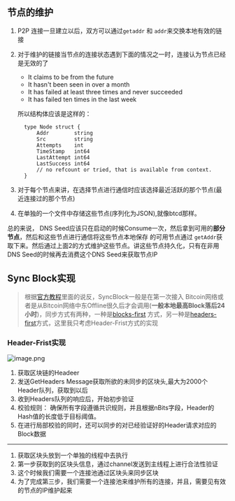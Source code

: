 
## 节点的维护
1. P2P 连接一旦建立以后，双方可以通过`getaddr` 和 `addr`来交换本地有效的链接
2. 对于维护的链接当节点的连接状态遇到下面的情况之一时，连接认为节点已经是无效的了
    + It claims to be from the future
    + It hasn't been seen in over a month
    + It has failed at least three times and never succeeded
    + It has failed ten times in the last week

     所以结构体应该是这样的：
      ```
        type Node struct {
            Addr        string
            Src         string
            Attempts    int
            TimeStamp   int64
            LastAttempt int64
            LastSuccess int64
            // no refcount or tried, that is available from context.
        }
      ```


 3. 对于每个节点来讲，在选择节点进行通信时应该选择最近活跃的那个节点(最近连接过的那个节点)
 4. 在单独的一个文件中存储这些节点(序列化为JSON),就像btcd那样。

 总的来说， DNS Seed应该只在启动的时候Consume一次，然后拿到可用的**部分节点**，然后和这些节点进行通信将这些节点本地保存
 的可用节点通过 `getAddr`获取下来。然后通过上面2的方式维护这些节点。讲这些节点持久化，只有在非用DNS Seed的时候再去消费这个DNS Seed来获取节点IP
 
## Sync Block实现
> 根据[官方教程](https://bitcoin.org/en/developer-guide#initial-block-download)里面的说反，SyncBlock一般是在第一次接入
Bitcoin网络或者是从Bitcoin网络中东Offline很久后才会调用(**一般本地最高Block落后24小时**)，同步方式有两种，一种是[blocks-first](https://bitcoin.org/en/developer-guide#blocks-first)
方式，另一种是[headers-first](https://bitcoin.org/en/developer-guide#headers-first)方式，这里我只考虑Header-Frist方式的实现

###  Header-Frist实现

![image.png](http://upload-images.jianshu.io/upload_images/5247090-d5273481168ded4a.png?imageMogr2/auto-orient/strip%7CimageView2/2/w/1240)

1. 获取区块链的Headeer
2. 发送GetHeaders Message获取所欲的未同步的区块头,最大为2000个Header队列，获取到以后
3. 收到Headers队列的响应后，开始初步验证
4. 校验规则： 确保所有字段遵循共识规则，并且根据nBits字段，Header的Hash值的长度低于目标阈值。
5. 在进行局部校验的同时，还可以同步的对已经验证好的Header请求对应的Block数据
---
1. 获取区块头放到一个单独的线程中去执行
2. 第一步获取到的区块头信息，通过channel发送到主线程上进行合法性验证
3. 这个时候我们需要一个连接池通过区块头来同步区块
4. 为了完成第三步，我们需要一个连接池来维护所有的连接，并且，需要见有效的节点的IP维护起来

